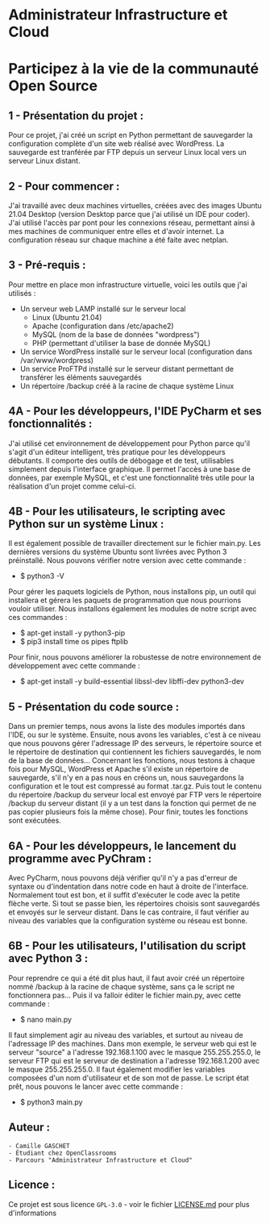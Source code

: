 # Administrateur Infrastructure et Cloud

# Participez à la vie de la communauté Open Source

## 1 - Présentation du projet :

Pour ce projet, j'ai créé un script en Python permettant de sauvegarder la configuration complète d'un site web réalisé avec WordPress.
La sauvegarde est tranférée par FTP depuis un serveur Linux local vers un serveur Linux distant.

## 2 - Pour commencer :

J'ai travaillé avec deux machines virtuelles, créées avec des images Ubuntu 21.04 Desktop (version Desktop parce que j'ai utilisé un IDE pour coder).
J'ai utilisé l'accès par pont pour les connexions réseau, permettant ainsi à mes machines de communiquer entre elles et d'avoir internet.
La configuration réseau sur chaque machine a été faite avec netplan.

## 3 - Pré-requis :

Pour mettre en place mon infrastructure virtuelle, voici les outils que j'ai utilisés :

- Un serveur web LAMP installé sur le serveur local
    - Linux (Ubuntu 21.04)
    - Apache (configuration dans /etc/apache2)
    - MySQL (nom de la base de données "wordpress")
    - PHP (permettant d'utiliser la base de donnée MySQL)
- Un service WordPress installé sur le serveur local (configuration dans /var/www/wordpress)
- Un service ProFTPd installé sur le serveur distant permettant de transférer les éléments sauvegardés
- Un répertoire /backup créé à la racine de chaque système Linux

## 4A - Pour les développeurs, l'IDE PyCharm et ses fonctionnalités :

J'ai utilisé cet environnement de développement pour Python parce qu'il s'agit d'un éditeur intelligent, très pratique pour les développeurs débutants.
Il comporte des outils de débogage et de test, utilisables simplement depuis l'interface graphique.
Il permet l'accès à une base de données, par exemple MySQL, et c'est une fonctionnalité très utile pour la réalisation d'un projet comme celui-ci.

## 4B - Pour les utilisateurs, le scripting avec Python sur un système Linux :

Il est également possible de travailler directement sur le fichier main.py. Les dernières versions du système Ubuntu sont livrées avec Python 3 préinstallé.
Nous pouvons vérifier notre version avec cette commande :

- $ python3 -V

Pour gérer les paquets logiciels de Python, nous installons pip, un outil qui installera et gérera les paquets de programmation que nous pourrions vouloir utiliser.
Nous installons également les modules de notre script avec ces commandes :

- $ apt-get install -y python3-pip
- $ pip3 install time os pipes ftplib

Pour finir, nous pouvons améliorer la robustesse de notre environnement de développement avec cette commande :

- $ apt-get install -y build-essential libssl-dev libffi-dev python3-dev

## 5 - Présentation du code source :

Dans un premier temps, nous avons la liste des modules importés dans l'IDE, ou sur le système. Ensuite, nous avons les variables, c'est à ce niveau que nous
pouvons gérer l'adressage IP des serveurs, le répertoire source et le répertoire de destination qui contiennent les fichiers sauvegardés, le nom de la base de données...
Concernant les fonctions, nous testons à chaque fois pour MySQL, WordPress et Apache s'il existe un répertoire de sauvegarde, s'il n'y en a pas nous en
créons un, nous sauvegardons la configuration et le tout est compressé au format .tar.gz. Puis tout le contenu du répertoire /backup du serveur local est
envoyé par FTP vers le répertoire /backup du serveur distant (il y a un test dans la fonction qui permet de ne pas copier plusieurs fois la même chose).
Pour finir, toutes les fonctions sont exécutées.

## 6A - Pour les développeurs, le lancement du programme avec PyChram :

Avec PyCharm, nous pouvons déjà vérifier qu'il n'y a pas d'erreur de syntaxe ou d'indentation dans notre code en haut à droite de l'interface. Normalement
tout est bon, et il suffit d'exécuter le code avec la petite flèche verte. Si tout se passe bien, les répertoires choisis sont sauvegardés et envoyés
sur le serveur distant. Dans le cas contraire, il faut vérifier au niveau des variables que la configuration système ou réseau est bonne.

## 6B - Pour les utilisateurs, l'utilisation du script avec Python 3 :

Pour reprendre ce qui a été dit plus haut, il faut avoir créé un répertoire nommé /backup à la racine de chaque système, sans ça le script ne fonctionnera
pas... Puis il va falloir éditer le fichier main.py, avec cette commande :

- $ nano main.py

Il faut simplement agir au niveau des variables, et surtout au niveau de l'adressage IP des machines. Dans mon exemple, le serveur web qui est le serveur "source" a
l'adresse 192.168.1.100 avec le masque 255.255.255.0, le serveur FTP qui est le serveur de destination a l'adresse 192.168.1.200 avec le masque 255.255.255.0. Il
faut également modifier les variables composées d'un nom d'utilisateur et de son mot de passe. Le script état prêt, nous pouvons le lancer avec cette
commande :

- $ python3 main.py

## Auteur :

    - Camille GASCHET
    - Étudiant chez OpenClassrooms
    - Parcours "Administrateur Infrastructure et Cloud"

## Licence :

Ce projet est sous licence ``GPL-3.0`` - voir le fichier [LICENSE.md](LICENSE.md) pour plus d'informations
